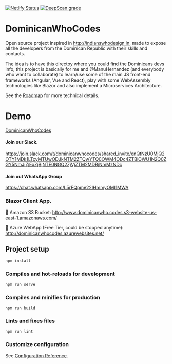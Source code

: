 [![Netlify Status](https://api.netlify.com/api/v1/badges/6a98b519-68a7-4056-9af3-1cd521e64fe5/deploy-status)](https://app.netlify.com/sites/dominicanwhocodes/deploys)
[![DeepScan grade](https://deepscan.io/api/teams/6249/projects/8145/branches/92590/badge/grade.svg)](https://deepscan.io/dashboard#view=project&tid=6249&pid=8145&bid=92590)

# DominicanWhoCodes

Open source project inspired in http://indianswhodesign.in, made to expose all the developers from the Dominican Republic with their skills and contacts.

The idea is to have this directoy where you could find the Dominicans devs info, this project is basically for me and @ManuHernandez (and everybody who want to collaborate) to learn/use some of the main JS front-end frameworks (Angular, Vue and React), play with some WebAssembly technologies like Blazor and also implement a Microservices Architecture.

See the [Roadmap](https://github.com/AngelGarcia13/DominicanWhoCodes/blob/master/Roadmap.md) for more technical details.

# Demo
[DominicanWhoCodes](https://dominicanwhocodes.netlify.com)


#### Join our Slack.

https://join.slack.com/t/dominicanwhocodes/shared_invite/enQtNzU0MjQ2OTY1MDk1LTcyMTUwODJkNTM2ZTQwYTQ0OWM4ODc4ZTBiOWU1N2Q0ZGY5NmJjZjExZjBjNTE0NGQ2ZjVjZTM2MDBjNmMzNDc

#### Join out WhatsApp Group

https://chat.whatsapp.com/L5rFQpme22IHmmyOMI1MWA

### Blazor Client App.

🚀 Amazon S3 Bucket: http://www.dominicanwho.codes.s3-website-us-east-1.amazonaws.com/

🚀 Azure WebApp (Free Tier, could be stopped anytime): http://dominicanwhocodes.azurewebsites.net/

## Project setup

```
npm install
```

### Compiles and hot-reloads for development

```
npm run serve
```

### Compiles and minifies for production

```
npm run build
```

### Lints and fixes files

```
npm run lint
```

### Customize configuration

See [Configuration Reference](https://cli.vuejs.org/config/).
